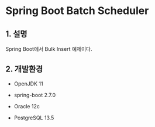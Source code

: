 # Spring Boot Batch Scheduler

## 1. 설명
Spring Boot에서 Bulk Insert 예제이다.

## 2. 개발환경

* OpenJDK 11

* spring-boot 2.7.0

* Oracle 12c

* PostgreSQL 13.5
